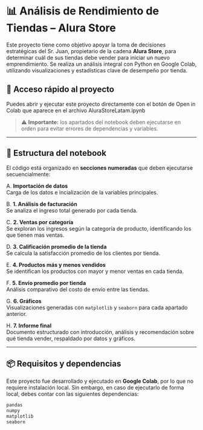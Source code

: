 # 📊 Análisis de Rendimiento de Tiendas – Alura Store

Este proyecto tiene como objetivo apoyar la toma de decisiones estratégicas del Sr. Juan, propietario de la cadena **Alura Store**, para determinar cuál de sus tiendas debe vender para iniciar un nuevo emprendimiento. Se realiza un análisis integral con Python en Google Colab, utilizando visualizaciones y estadísticas clave de desempeño por tienda.

## 🚀 Acceso rápido al proyecto

Puedes abrir y ejecutar este proyecto directamente con el botón de Open in Colab que aparece en el archivo AluraStoreLatam.ipynb

> ⚠️ **Importante:** los apartados del notebook deben ejecutarse en orden para evitar errores de dependencias y variables.

---

## 🧱 Estructura del notebook

El código está organizado en **secciones numeradas** que deben ejecutarse secuencialmente:

A. **Importación de datos**  
   Carga de los datos e incialización de la variables principales.

B. **1. Análisis de facturación**  
   Se analiza el ingreso total generado por cada tienda.

C. **2. Ventas por categoría**  
   Se exploran los ingresos según la categoría de producto, identificando los que tienen mas ventas.

D. **3. Calificación promedio de la tienda**  
   Se calcula la satisfacción promedio de los clientes por tienda.

E. **4. Productos más y menos vendidos**  
   Se identifican los productos con mayor y menor ventas en cada tienda.

F. **5. Envío promedio por tienda**  
   Análisis comparativo del costo de envío entre las tiendas.

G. **6. Gráficos**  
   Visualizaciones generadas con `matplotlib` y `seaborn` para cada apartado anterior.

H. **7. Informe final**  
   Documento estructurado con introducción, análisis y recomendación sobre qué tienda vender, respaldado por datos y gráficos.

---

## 📦 Requisitos y dependencias

Este proyecto fue desarrollado y ejecutado en **Google Colab**, por lo que no requiere instalación local. Sin embargo, en caso de ejecutarlo de forma local, debes contar con las siguientes dependencias:

```bash
pandas
numpy
matplotlib
seaborn
